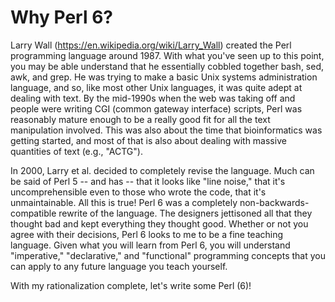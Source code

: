 # Why Perl 6?

Larry Wall (https://en.wikipedia.org/wiki/Larry_Wall) created the Perl programming language around 1987.  With what you've seen up to this point, you may be able understand that he essentially cobbled together bash, sed, awk, and grep.  He was trying to make a basic Unix systems administration language, and so, like most other Unix languages, it was quite adept at dealing with text.  By the mid-1990s when the web was taking off and people were writing CGI (common gateway interface) scripts, Perl was reasonably mature enough to be a really good fit for all the text manipulation involved.  This was also about the time that bioinformatics was getting started, and most of that is also about dealing with massive quantities of text (e.g., "ACTG").

In 2000, Larry et al. decided to completely revise the language.  Much can be said of Perl 5 -- and has -- that it looks like "line noise," that it's uncomprehensible even to those who wrote the code, that it's unmaintainable.  All this is true!  Perl 6 was a completely non-backwards-compatible rewrite of the language.  The designers jettisoned all that they thought bad and kept everything they thought good.  Whether or not you agree with their decisions, Perl 6 looks to me to be a fine teaching language.  Given what you will learn from Perl 6, you will understand "imperative," "declarative," and "functional" programming concepts that you can apply to any future language you teach yourself.

With my rationalization complete, let's write some Perl (6)!